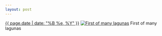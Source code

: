 ```yaml
---
layout: post
---
```


<p>
  <time><a href="/137">{{ page.date | date: "%B %e, %Y" }}</a></time>
  <a href="/137"><img src="{{ site.assets_url }}/137-640.jpg" srcset="{{ site.assets_url }}/137-1280.jpg 1280w, {{ site.assets_url }}/137-960.jpg 960w, {{ site.assets_url }}/137-640.jpg 640w, {{ site.assets_url }}/137-320.jpg 320w" sizes="(min-width: 700px) 50vw, calc(100vw - 2rem)" alt="First of many lagunas" /></a>
  <span>First of many lagunas</span>
</p>
